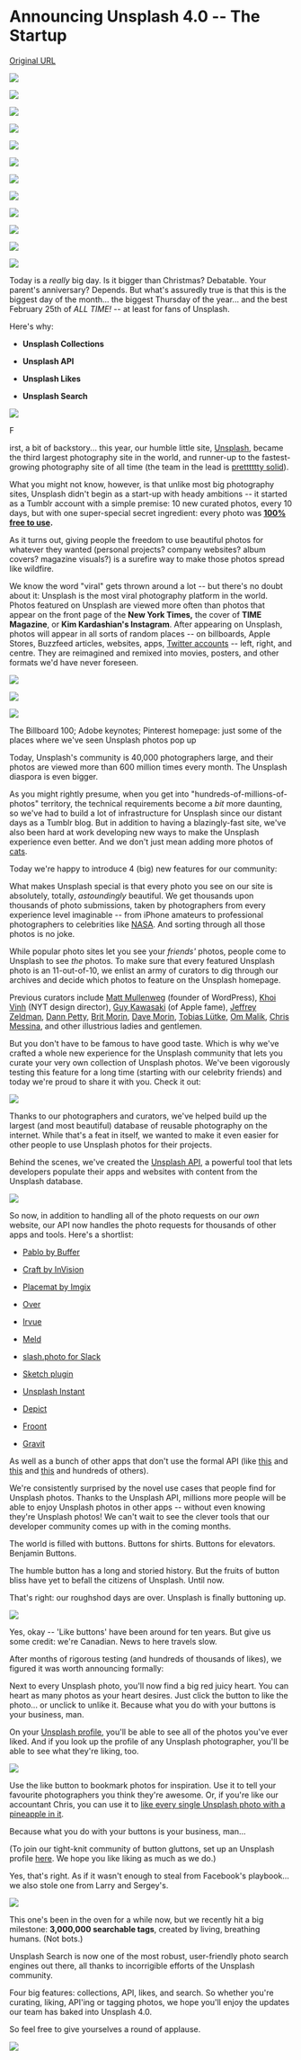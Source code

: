 # Announcing Unsplash 4.0 -- The Startup

[Original URL](https://medium.com/swlh/announcing-unsplash-4-0-3421b47d8f88#.tguad97du)

![](https://cdn-images-1.medium.com/max/400/1*-BZf0t_taC-cXWC0b3vyhg.jpeg)

![](https://cdn-images-1.medium.com/max/400/1*BA4U2qusnESrm0FeEq5lhg.jpeg)

![](https://cdn-images-1.medium.com/max/400/1*EXorOYogh19X_PA08uKODQ.jpeg)

![](https://cdn-images-1.medium.com/max/400/1*rl3naRf1tK4aZgqxqDMKqQ.jpeg)

![](https://cdn-images-1.medium.com/max/400/1*yPNMa3RDYLN95V1_EDVM6w.jpeg)

![](https://cdn-images-1.medium.com/max/400/1*KGvyw0tuc06i9LtVvu2iuA.jpeg)

![](https://cdn-images-1.medium.com/max/400/1*xRyHZ8VibvxxW9vlLQumVQ.jpeg)

![](https://cdn-images-1.medium.com/max/400/1*Ll49nUgFH2HOpbhRnvFNDQ.jpeg)

![](https://cdn-images-1.medium.com/max/400/1*HIPZkFIB5lZ9FpCneY1YPg.jpeg)

![](https://cdn-images-1.medium.com/max/400/1*WH2x4K8d-datb4Ewm81hdQ.jpeg)

![](https://cdn-images-1.medium.com/max/400/1*jcO8e_oFJ5XwILwpvJqd9A.jpeg)

![](https://cdn-images-1.medium.com/max/400/1*LP1wfJgtYngDpkfzW453rQ.jpeg)

Today is a _really_ big day. Is it bigger than Christmas? Debatable. Your parent's anniversary? Depends. But what's assuredly true is that this is the biggest day of the month... the biggest Thursday of the year... and the best February 25th of _ALL TIME!_ -- at least for fans of Unsplash.

Here's why:

- **Unsplash Collections**

- **Unsplash API**

- **Unsplash Likes**

- **Unsplash Search**

![](https://cdn-images-1.medium.com/max/800/1*0_Txck3p2TQlSozCidc6rQ.gif)

<span class="graf-dropCap">F</span>

irst, a bit of backstory... this year, our humble little site, [Unsplash](https://unsplash.com/), became the third largest photography site in the world, and runner-up to the fastest-growing photography site of all time (the team in the lead is [pretttttty solid](https://www.instagram.com/)).

What you might not know, however, is that unlike most big photography sites, Unsplash didn't begin as a start-up with heady ambitions -- it started as a Tumblr account with a simple premise: 10 new curated photos, every 10 days, but with one super-special secret ingredient: every photo was [**100% free to use**](https://unsplash.com/license)**.**

As it turns out, giving people the freedom to use beautiful photos for whatever they wanted (personal projects? company websites? album covers? magazine visuals?) is a surefire way to make those photos spread like wildfire.

We know the word "viral" gets thrown around a lot -- but there's no doubt about it: Unsplash is the most viral photography platform in the world. Photos featured on Unsplash are viewed more often than photos that appear on the front page of the **New York Times,** the cover of **TIME Magazine**, or **Kim Kardashian's Instagram**. After appearing on Unsplash, photos will appear in all sorts of random places -- on billboards, Apple Stores, Buzzfeed articles, websites, apps, [Twitter accounts](https://twitter.com/words) -- left, right, and centre. They are reimagined and remixed into movies, posters, and other formats we'd have never foreseen.

![](https://cdn-images-1.medium.com/max/400/1*4Cm55Hc47abAGt3Wn6bLCA.jpeg)

![](https://cdn-images-1.medium.com/max/400/1*4oVC2QUZZN3t2u3nDGYHmw.png)

![](https://cdn-images-1.medium.com/max/400/1*9diK4xwH51Atz1sYAHWRBg.jpeg)

The Billboard 100; Adobe keynotes; Pinterest homepage: just some of the places where we've seen Unsplash photos pop up

Today, Unsplash's community is 40,000 photographers large, and their photos are viewed more than 600 million times every month. The Unsplash diaspora is even bigger.

As you might rightly presume, when you get into "hundreds-of-millions-of-photos" territory, the technical requirements become a _bit_ more daunting, so we've had to build a lot of infrastructure for Unsplash since our distant days as a Tumblr blog. But in addition to having a blazingly-fast site, we've also been hard at work developing new ways to make the Unsplash experience even better. And we don't just mean adding more photos of [cats](https://unsplash.com/search?utf8=✓&keyword=cats).

Today we're happy to introduce 4 (big) new features for our community:

What makes Unsplash special is that every photo you see on our site is absolutely, totally, _astoundingly_ beautiful. We get thousands upon thousands of photo submissions, taken by photographers from every experience level imaginable -- from iPhone amateurs to professional photographers to celebrities like [NASA](https://unsplash.com/nasa). And sorting through all those photos is no joke.

While popular photo sites let you see your _friends'_ photos, people come to Unsplash to see _the_ photos. To make sure that every featured Unsplash photo is an 11-out-of-10, we enlist an army of curators to dig through our archives and decide which photos to feature on the Unsplash homepage.

Previous curators include [Matt Mullenweg](https://medium.com/u/45af3b7db7a9) (founder of WordPress), [Khoi Vinh](https://medium.com/u/d4eee21866a1) (NYT design director), [Guy Kawasaki](https://medium.com/u/48f43b52b6dd) (of Apple fame), [Jeffrey Zeldman](https://medium.com/u/355cb93fe914), [Dann Petty](https://medium.com/u/11f703142c25), [Brit Morin](https://medium.com/u/1b0d42df30d4), [Dave Morin](https://medium.com/u/652de9fe92e3), [Tobias Lütke](https://medium.com/u/5c66c5fed63e), [Om Malik](https://medium.com/u/7fdfc2c95a10), [Chris Messina](https://medium.com/u/2229dec1a44f), and other illustrious ladies and gentlemen.

But you don't have to be famous to have good taste. Which is why we've crafted a whole new experience for the Unsplash community that lets you curate your very own collection of Unsplash photos. We've been vigorously testing this feature for a long time (starting with our celebrity friends) and today we're proud to share it with you. Check it out:

![](https://cdn-images-1.medium.com/max/800/1*ncGqXlmC5fynUAvSJAPbMQ.gif)

Thanks to our photographers and curators, we've helped build up the largest (and most beautiful) database of reusable photography on the internet. While that's a feat in itself, we wanted to make it even easier for other people to use Unsplash photos for their projects.

Behind the scenes, we've created the [Unsplash API](https://source.unsplash.com/), a powerful tool that lets developers populate their apps and websites with content from the Unsplash database.

![](https://cdn-images-1.medium.com/max/800/1*kHvtBbJ9WcqZU4zPRB-APA.gif)

So now, in addition to handling all of the photo requests on our _own_ website, our API now handles the photo requests for thousands of other apps and tools. Here's a shortlist:

- [Pablo by Buffer](https://www.producthunt.com/tech/pablo-2-0-by-buffer)

- [Craft by InVision](https://www.producthunt.com/tech/craft-by-invision)

- [Placemat by Imgix](https://www.producthunt.com/tech/placemat)

- [Over](https://www.producthunt.com/tech/over-3)

- [Irvue](https://www.producthunt.com/tech/irvue)

- [Meld](https://www.producthunt.com/tech/meld-2)

- [slash.photo for Slack](https://www.producthunt.com/tech/slash-photo)

- [Sketch plugin](https://www.producthunt.com/tech/unsplash-sketch-plugin)

- [Unsplash Instant](https://www.producthunt.com/tech/unsplash-instant-2)

- [Depict](https://www.producthunt.com/tech/depict)

- [Froont](https://www.producthunt.com/tech/froont)

- [Gravit](https://www.producthunt.com/tech/gravit)

As well as a bunch of other apps that don't use the formal API (like [this](https://www.producthunt.com/tech/imgix-sandbox) and [this](https://www.producthunt.com/tech/human-6) and [this](https://www.producthunt.com/tech/wallcat) and hundreds of others).

We're consistently surprised by the novel use cases that people find for Unsplash photos. Thanks to the Unsplash API, millions more people will be able to enjoy Unsplash photos in other apps -- without even knowing they're Unsplash photos! We can't wait to see the clever tools that our developer community comes up with in the coming months.

The world is filled with buttons. Buttons for shirts. Buttons for elevators. Benjamin Buttons.

The humble button has a long and storied history. But the fruits of button bliss have yet to befall the citizens of Unsplash. Until now.

That's right: our roughshod days are over. Unsplash is finally buttoning up.

![](https://cdn-images-1.medium.com/max/800/1*j7RptHQwShyUO6NMFcXDvw.gif)

Yes, okay -- 'Like buttons' have been around for ten years. But give us some credit: we're Canadian. News to here travels slow.

After months of rigorous testing (and hundreds of thousands of likes), we figured it was worth announcing formally:

Next to every Unsplash photo, you'll now find a big red juicy heart. You can heart as many photos as your heart desires. Just click the button to like the photo... or unclick to unlike it. Because what you do with your buttons is your business, man.

On your [Unsplash profile](https://unsplash.com/join), you'll be able to see all of the photos you've ever liked. And if you look up the profile of any Unsplash photographer, you'll be able to see what they're liking, too.

![](https://cdn-images-1.medium.com/max/800/1*zFGl2Rf-CFZ9168EIV-6yA.jpeg)

Use the like button to bookmark photos for inspiration. Use it to tell your favourite photographers you think they're awesome. Or, if you're like our accountant Chris, you can use it to [like every single Unsplash photo with a pineapple in it](https://unsplash.com/chrisliverani/likes).

Because what you do with your buttons is your business, man...

(To join our tight-knit community of button gluttons, set up an Unsplash profile [here](https://unsplash.com/join). We hope you like liking as much as we do.)

Yes, that's right. As if it wasn't enough to steal from Facebook's playbook... we also stole one from Larry and Sergey's.

![](https://cdn-images-1.medium.com/max/800/1*IfzjBsk2PtRj1zcQyo0Ukw.gif)

This one's been in the oven for a while now, but we recently hit a big milestone: **3,000,000 searchable tags**, created by living, breathing humans. (Not bots.)

Unsplash Search is now one of the most robust, user-friendly photo search engines out there, all thanks to incorrigible efforts of the Unsplash community.

Four big features: collections, API, likes, and search. So whether you're curating, liking, API'ing or tagging photos, we hope you'll enjoy the updates our team has baked into Unsplash 4.0.

So feel free to give yourselves a round of applause.

![](https://cdn-images-1.medium.com/max/800/1*vnndimlDj0ZSDqcr92owAQ.gif)
